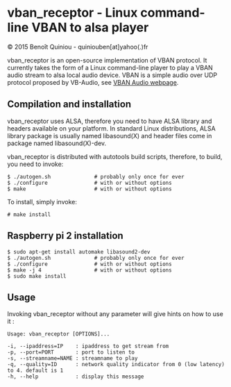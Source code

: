 vban_receptor - Linux command-line VBAN to alsa player
======================================================

&copy; 2015 Benoît Quiniou - quiniouben[at]yahoo(.)fr

vban_receptor is an open-source implementation of VBAN protocol.
It currently takes the form of a Linux command-line player to play a VBAN audio stream to alsa local audio device.
VBAN is a simple audio over UDP protocol proposed by VB-Audio, see [VBAN Audio webpage](http://vb-audio.pagesperso-orange.fr/Voicemeeter/vban.htm).

Compilation and installation
----------------------------

vban_receptor uses ALSA, therefore you need to have ALSA library and headers available on your platform.
In standard Linux distributions, ALSA library package is usually named libasound(X) and header files come in package named libasound(X)-dev.

vban_receptor is distributed with autotools build scripts, therefore, to build, you need to invoke:

    $ ./autogen.sh              # probably only once for ever
    $ ./configure               # with or without options
    $ make                      # with or without options

To install, simply invoke:

    # make install

Raspberry pi 2 installation
---------------------------

    $ sudo apt-get install automake libasound2-dev
    $ ./autogen.sh              # probably only once for ever
    $ ./configure               # with or without options
    $ make -j 4                 # with or without options
    $ sudo make install

Usage
-----

Invoking vban_receptor without any parameter will give hints on how to use it :

    Usage: vban_receptor [OPTIONS]...

    -i, --ipaddress=IP    : ipaddress to get stream from
    -p, --port=PORT       : port to listen to
    -s, --streamname=NAME : streamname to play
    -q, --quality=ID      : network quality indicator from 0 (low latency) to 4. default is 1
    -h, --help            : display this message


